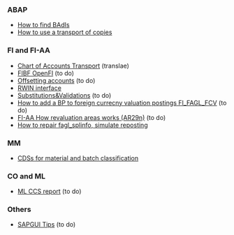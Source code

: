 ### ABAP

- [How to find BAdIs](ABAP%20Find%20BAdIs.md)
- [How to use a transport of copies](BC%20Transport%20of%20copies.md)

### FI and FI-AA

- [Chart of Accounts Transport](FI%20CoA%20Transport.md) (translae)
- [FIBF OpenFI](FI%20FIBF%20OpenFI.md) (to do)
- [Offsetting accounts](FI%20Offsetting%20accounts.md) (to do)
- [RWIN interface](FI%20RWIN%20interface.md)
- [Substitutions&Validations](FI%20Substitutions&Validations.md) (to do)
- [How to add a BP to foreign currecny valuation postings FI_FAGL_FCV](FI_FAGL_FCV%20add%20BP.md) (to do)
- [FI-AA How revaluation areas works (AR29n)](FI-AA%20Revaluation%20Areas.md) (to do)
- [How to repair fagl_splinfo, simulate reposting](FM%20repair%20fagl_splinfo.md)

### MM

- [CDSs for material and batch classification](MM%20Material%20and%20Batch%20classification.md)

### CO and ML

- [ML CCS report](ML%20CCS%20report.md) (to do)

### Others

- [SAPGUI Tips](SAPGUI%20Tips.md) (to do)

